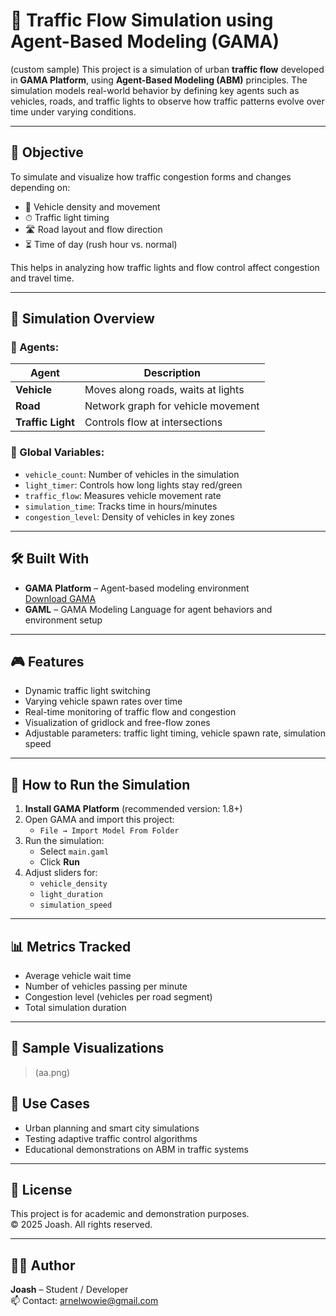 # 🚦 Traffic Flow Simulation using Agent-Based Modeling (GAMA)
(custom sample)
This project is a simulation of urban **traffic flow** developed in **GAMA Platform**, using **Agent-Based Modeling (ABM)** principles. The simulation models real-world behavior by defining key agents such as vehicles, roads, and traffic lights to observe how traffic patterns evolve over time under varying conditions.

---

## 🧠 Objective

To simulate and visualize how traffic congestion forms and changes depending on:

- 🚗 Vehicle density and movement
- ⏱ Traffic light timing
- 🛣️ Road layout and flow direction
- ⏳ Time of day (rush hour vs. normal)

This helps in analyzing how traffic lights and flow control affect congestion and travel time.

---

## 🔁 Simulation Overview

### 🔸 Agents:

| Agent        | Description                        |
|--------------|------------------------------------|
| **Vehicle**  | Moves along roads, waits at lights |
| **Road**     | Network graph for vehicle movement |
| **Traffic Light** | Controls flow at intersections |

### 🔸 Global Variables:

- `vehicle_count`: Number of vehicles in the simulation
- `light_timer`: Controls how long lights stay red/green
- `traffic_flow`: Measures vehicle movement rate
- `simulation_time`: Tracks time in hours/minutes
- `congestion_level`: Density of vehicles in key zones

---

## 🛠️ Built With

- **GAMA Platform** – Agent-based modeling environment  
  [Download GAMA](https://gama-platform.org/download)
- **GAML** – GAMA Modeling Language for agent behaviors and environment setup

---

## 🎮 Features

- Dynamic traffic light switching
- Varying vehicle spawn rates over time
- Real-time monitoring of traffic flow and congestion
- Visualization of gridlock and free-flow zones
- Adjustable parameters: traffic light timing, vehicle spawn rate, simulation speed

---

## 🧪 How to Run the Simulation

1. **Install GAMA Platform** (recommended version: 1.8+)
2. Open GAMA and import this project:
   - `File → Import Model From Folder`
3. Run the simulation:
   - Select `main.gaml`
   - Click **Run**
4. Adjust sliders for:
   - `vehicle_density`
   - `light_duration`
   - `simulation_speed`

---

## 📊 Metrics Tracked

- Average vehicle wait time
- Number of vehicles passing per minute
- Congestion level (vehicles per road segment)
- Total simulation duration

---

## 🧩 Sample Visualizations

> (aa.png)


## 📌 Use Cases

- Urban planning and smart city simulations
- Testing adaptive traffic control algorithms
- Educational demonstrations on ABM in traffic systems

---

## 📄 License

This project is for academic and demonstration purposes.  
© 2025 Joash. All rights reserved.

---

## 🙋‍♀️ Author

**Joash** – Student / Developer  
📫 Contact: arnelwowie@gmail.com

